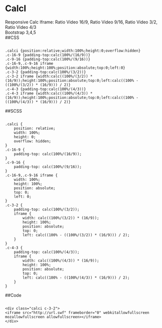 # CalcI
Responsive Calc Iframe: Ratio Video 16/9, Ratio Video 9/16, Ratio Video 3/2, Ratio Video 4/3 <br />
Bootstrap 3,4,5 <br />
##CSS
<pre><code>
.calci {position:relative;width:100%;height:0;overflow:hidden}
.c-16-9 {padding-top:calc(100%/(16/9))}
.c-9-16 {padding-top:calc(100%/(9/16))}
.c-16-9,.c-9-16 iframe {width:100%;height:100%;position:absolute;top:0;left:0}
.c-3-2 {padding-top:calc(100%/(3/2))}
.c-3-2 iframe {width:calc((100%/(3/2)) * (16/9));height:100%;position:absolute;top:0;left:calc((100% - ((100%/(3/2)) * (16/9))) / 2)}
.c-4-3 {padding-top:calc(100%/(4/3))}
.c-4-3 iframe {width:calc((100%/(4/3)) * (16/9));height:100%;position:absolute;top:0;left:calc((100% - ((100%/(4/3)) * (16/9))) / 2)}
</code></pre>
##SCSS
<pre><code>
.calci {
	position: relative;
	width: 100%;
	height: 0;
	overflow: hidden;
}
.c-16-9 {
	padding-top: calc(100%/(16/9));
}
.c-9-16 {
	padding-top: calc(100%/(9/16));
}
.c-16-9,.c-9-16 iframe {
	width: 100%;
	height: 100%;
	position: absolute;
	top: 0;
	left: 0;
}
.c-3-2 {
	padding-top: calc(100%/(3/2));
	iframe {
		width: calc((100%/(3/2)) * (16/9));
		height: 100%;
		position: absolute;
		top: 0;
		left: calc((100% - ((100%/(3/2)) * (16/9))) / 2);
	}
}
.c-4-3 {
	padding-top: calc(100%/(4/3));
	iframe {
		width: calc((100%/(4/3)) * (16/9));
		height: 100%;
		position: absolute;
		top: 0;
		left: calc((100% - ((100%/(4/3)) * (16/9))) / 2);
	}
}
</code></pre>
##Code
<pre><code>
&lt;div class="calci c-3-2"&gt;
&lt;iframe src="http://url.swf" frameborder="0" webkitallowfullscreen mozallowfullscreen allowfullscreen&gt;&lt;/iframe&gt;
&lt;/div&gt;
</code></pre>
